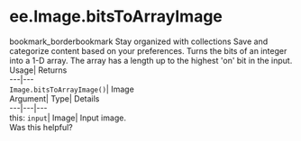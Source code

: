  
#  ee.Image.bitsToArrayImage
bookmark_borderbookmark Stay organized with collections  Save and categorize content based on your preferences.
Turns the bits of an integer into a 1-D array. The array has a length up to the highest 'on' bit in the input. 
Usage| Returns  
---|---  
`Image.bitsToArrayImage()`| Image  
Argument| Type| Details  
---|---|---  
this: `input`| Image| Input image.  
Was this helpful?
